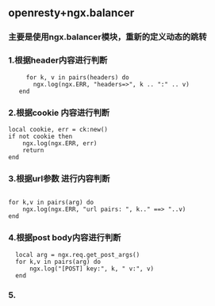 ## openresty+ngx.balancer

### 主要是使用ngx.balancer模块，重新的定义动态的跳转

### 1.根据header内容进行判断
 ```local headers = ngx.resp.get_headers()
      for k, v in pairs(headers) do
        ngx.log(ngx.ERR, "headers=>", k .. ":" .. v)
    end
```  

### 2.根据cookie 内容进行判断
```local ck = require "resty.cookie"
local cookie, err = ck:new()
if not cookie then
    ngx.log(ngx.ERR, err)
    return
end
```

### 3.根据url参数 进行内容判断
```local arg = ngx.req.get_uri_args()

for k,v in pairs(arg) do
    ngx.log(ngx.ERR, "url pairs: ", k.." ==> "..v)
end
```

###

### 4.根据post body内容进行判断
```  ngx.req.read_body() -- 解析 body 参数之前一定要先读取 body
  local arg = ngx.req.get_post_args()
  for k,v in pairs(arg) do
      ngx.log("[POST] key:", k, " v:", v)
  end
```

### 5.
